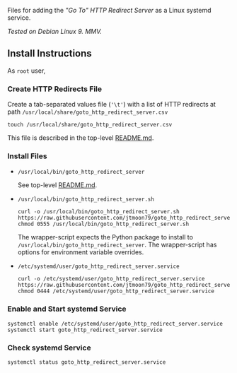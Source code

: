 Files for adding the _"Go To" HTTP Redirect Server_ as a Linux systemd service.

_Tested on Debian Linux 9. MMV._

## Install Instructions

As `root` user,

### Create HTTP Redirects File

Create a tab-separated values file (`'\t'`) with a list of HTTP redirects at
path `/usr/local/share/goto_http_redirect_server.csv`

    touch /usr/local/share/goto_http_redirect_server.csv

This file is described in the top-level [README.md](./../README.md).

### Install Files

- `/usr/local/bin/goto_http_redirect_server`

  See top-level [README.md](./../README.md).

- `/usr/local/bin/goto_http_redirect_server.sh`
  ```
  curl -o /usr/local/bin/goto_http_redirect_server.sh https://raw.githubusercontent.com/jtmoon79/goto_http_redirect_server/master/service/goto_http_redirect_server.sh
  chmod 0555 /usr/local/bin/goto_http_redirect_server.sh
  ```
  The wrapper-script expects the Python package to install to
  `/usr/local/bin/goto_http_redirect_server`.  The wrapper-script has options
  for environment variable overrides.

- `/etc/systemd/user/goto_http_redirect_server.service`
  ```
  curl -o /etc/systemd/user/goto_http_redirect_server.service https://raw.githubusercontent.com/jtmoon79/goto_http_redirect_server/master/service/goto_http_redirect_server.service
  chmod 0444 /etc/systemd/user/goto_http_redirect_server.service
  ```

### Enable and Start systemd Service

    systemctl enable /etc/systemd/user/goto_http_redirect_server.service    
    systemctl start goto_http_redirect_server.service

### Check systemd Service

    systemctl status goto_http_redirect_server.service
